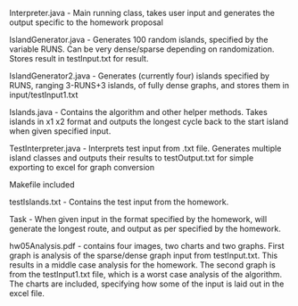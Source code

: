 Interpreter.java - Main running class, takes user input and generates the output specific to the homework proposal

IslandGenerator.java - Generates 100 random islands, specified by the variable RUNS. Can be very dense/sparse depending on randomization. Stores result in testInput.txt for result.

IslandGenerator2.java - Generates (currently four) islands specified by RUNS, ranging 3-RUNS+3 islands, of fully dense graphs, and stores them in input/testInput1.txt

Islands.java - Contains the algorithm and other helper methods. Takes islands in x1 x2 format and outputs the longest cycle back to the start island when given specified input.

TestInterpreter.java - Interprets test input from .txt file. Generates multiple island classes and outputs their results to testOutput.txt for simple exporting to excel for graph conversion

Makefile included

testIslands.txt - Contains the test input from the homework.

Task - When given input in the format specified by the homework, will generate the longest route, and output as per specified by the homework.

hw05Analysis.pdf - contains four images, two charts and two graphs. First graph is analysis of the sparse/dense graph input from testInput.txt. This results in a middle case analysis for the homework. The second graph is from the testInput1.txt file, which is a worst case analysis of the algorithm.
The charts are included, specifying how some of the input is laid out in the excel file.